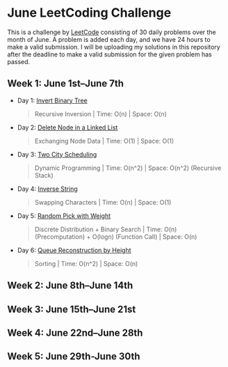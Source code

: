 # June LeetCoding Challenge

This is a challenge by [LeetCode](https://leetcode.com/explore/featured/card/june-leetcoding-challenge/) consisting of 30 daily problems over the month of June. A problem is added each day, and we have 24 hours to make a valid submission. I will be uploading my solutions in this repository after the deadline to make a valid submission for the given problem has passed.

## Week 1: June 1st–June 7th

* Day 1: [Invert Binary Tree](https://leetcode.com/explore/featured/card/june-leetcoding-challenge/539/week-1-june-1st-june-7th/3347/)

    > Recursive Inversion | 
    > Time: O(n) |
    > Space: O(n)

* Day 2: [Delete Node in a Linked List](https://leetcode.com/explore/featured/card/june-leetcoding-challenge/539/week-1-june-1st-june-7th/3348/)

    > Exchanging Node Data | 
    > Time: O(1) |
    > Space: O(1)

* Day 3: [Two City Scheduling](https://leetcode.com/explore/featured/card/june-leetcoding-challenge/539/week-1-june-1st-june-7th/3349/)

    > Dynamic Programming |
    > Time: O(n^2) |
    > Space: O(n^2) (Recursive Stack)

* Day 4: [Inverse String](https://leetcode.com/explore/featured/card/june-leetcoding-challenge/539/week-1-june-1st-june-7th/3350/)

    > Swapping Characters |
    > Time: O(n) |
    > Space: O(1)

* Day 5: [Random Pick with Weight](https://leetcode.com/explore/featured/card/june-leetcoding-challenge/539/week-1-june-1st-june-7th/3351/)

    > Discrete Distribution + Binary Search |
    > Time: O(n) (Precomputation) + O(logn) (Function Call) |
    > Space: O(n) 

* Day 6: [Queue Reconstruction by Height](https://leetcode.com/explore/featured/card/june-leetcoding-challenge/539/week-1-june-1st-june-7th/3352/)

    > Sorting |
    > Time: O(n^2) |
    > Space: O(n) 

## Week 2: June 8th–June 14th

## Week 3: June 15th–June 21st

## Week 4: June 22nd–June 28th

## Week 5: June 29th-June 30th

